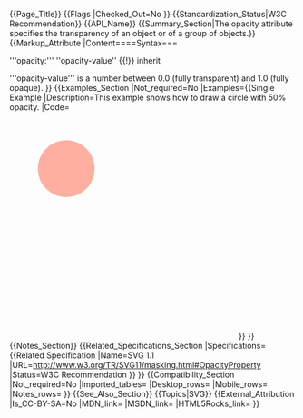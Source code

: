 {{Page_Title}}
{{Flags
|Checked_Out=No
}}
{{Standardization_Status|W3C Recommendation}}
{{API_Name}}
{{Summary_Section|The opacity attribute specifies the transparency of an object or of a group of objects.}}
{{Markup_Attribute
|Content====Syntax===

 '''opacity:''' ''opacity-value'' {{!}} inherit

'''opacity-value''' is a number between 0.0 (fully transparent) and 1.0 (fully opaque).
}}
{{Examples_Section
|Not_required=No
|Examples={{Single Example
|Description=This example shows how to draw a circle with 50% opacity.
|Code=<syntaxhighlight lang="xml">
<svg width="400" height="400">
  <circle cx="100" cy="100" r="50" fill="tomato" opacity="0.5" />
</svg>
</syntaxhighlight>
}}
}}
{{Notes_Section}}
{{Related_Specifications_Section
|Specifications={{Related Specification
|Name=SVG 1.1
|URL=http://www.w3.org/TR/SVG11/masking.html#OpacityProperty
|Status=W3C Recommendation
}}
}}
{{Compatibility_Section
|Not_required=No
|Imported_tables=
|Desktop_rows=
|Mobile_rows=
|Notes_rows=
}}
{{See_Also_Section}}
{{Topics|SVG}}
{{External_Attribution
|Is_CC-BY-SA=No
|MDN_link=
|MSDN_link=
|HTML5Rocks_link=
}}